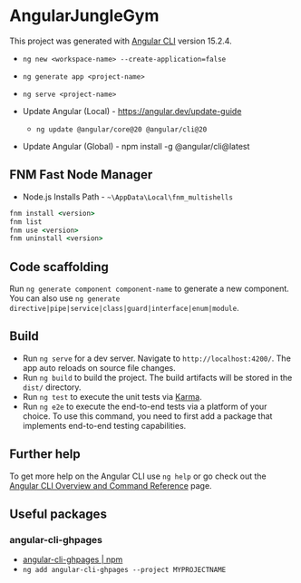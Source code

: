 # AngularJungleGym

This project was generated with [Angular CLI](https://github.com/angular/angular-cli) version 15.2.4.

- `ng new <workspace-name> --create-application=false`
- `ng generate app <project-name>`
- `ng serve <project-name>`

- Update Angular (Local) - https://angular.dev/update-guide
  - `ng update @angular/core@20 @angular/cli@20`
- Update Angular (Global) - npm install -g @angular/cli@latest

## FNM Fast Node Manager
- Node.js Installs Path - `~\AppData\Local\fnm_multishells`

```cmd
fnm install <version>
fnm list
fnm use <version>
fnm uninstall <version>
```

## Code scaffolding

Run `ng generate component component-name` to generate a new component. You can also use `ng generate directive|pipe|service|class|guard|interface|enum|module`.

## Build

- Run `ng serve` for a dev server. Navigate to `http://localhost:4200/`. The app auto reloads on source file changes.
- Run `ng build` to build the project. The build artifacts will be stored in the `dist/` directory.
- Run `ng test` to execute the unit tests via [Karma](https://karma-runner.github.io).
- Run `ng e2e` to execute the end-to-end tests via a platform of your choice. To use this command, you need to first add a package that implements end-to-end testing capabilities.

## Further help

To get more help on the Angular CLI use `ng help` or go check out the [Angular CLI Overview and Command Reference](https://angular.io/cli) page.

## Useful packages

### angular-cli-ghpages
- [angular-cli-ghpages | npm](https://www.npmjs.com/package/angular-cli-ghpages)
- `ng add angular-cli-ghpages --project MYPROJECTNAME`
